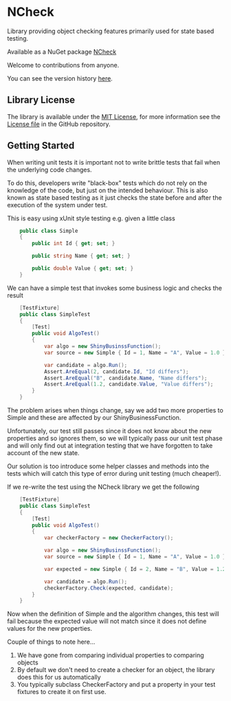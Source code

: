 NCheck
======

Library providing object checking features primarily used for state based testing.

Available as a NuGet package [NCheck](https://www.nuget.org/packages/NCheck/)

Welcome to contributions from anyone.

You can see the version history [here](RELEASE_NOTES.md).

## Library License

The library is available under the [MIT License](http://en.wikipedia.org/wiki/MIT_License), for more information see the [License file][1] in the GitHub repository.

 [1]: https://github.com/phatcher/NCheck/License.md

## Getting Started

When writing unit tests it is important not to write brittle tests that fail when the underlying code changes.

To do this, developers write "black-box" tests which do not rely on the knowledge of the code, but just on the intended behaviour. This is also known as state based testing as it just checks the state before and after the execution of the system under test.

This is easy using xUnit style testing e.g. given a little class
```csharp
    public class Simple
    {
        public int Id { get; set; }

        public string Name { get; set; }

        public double Value { get; set; }
    }
```

We can have a simple test that invokes some business logic and checks the result
```csharp
    [TestFixture]
    public class SimpleTest
    {
        [Test]
        public void AlgoTest()
        {
            var algo = new ShinyBusinssFunction();
            var source = new Simple { Id = 1, Name = "A", Value = 1.0 } ;

            var candidate = algo.Run();
            Assert.AreEqual(2, candidate.Id, "Id differs");
            Assert.AreEqual("B", candidate.Name, "Name differs");
            Assert.AreEqual(1.2, candidate.Value, "Value differs");
        }
    }
```
The problem arises when things change, say we add two more properties to Simple and these are affected by our ShinyBusinessFunction.

Unfortunately, our test still passes since it does not know about the new properties and so ignores them, so we will typically pass our unit test phase and will only find out at integration testing that we have forgotten to take account of the new state.

Our solution is too introduce some helper classes and methods into the tests which will catch this type of error during unit testing (much cheaper!).

If we re-write the test using the NCheck library we get the following
```csharp
    [TestFixture]
    public class SimpleTest
    {
        [Test]
        public void AlgoTest()
        {
            var checkerFactory = new CheckerFactory();

            var algo = new ShinyBusinssFunction();
            var source = new Simple { Id = 1, Name = "A", Value = 1.0 } ;

            var expected = new Simple { Id = 2, Name = "B", Value = 1.2 } ;

            var candidate = algo.Run();
            checkerFactory.Check(expected, candidate);
        }
    }
```
Now when the definition of Simple and the algorithm changes, this test will fail because the expected value will not match since it does not define values for the new properties.

Couple of things to note here...

1. We have gone from comparing individual properties to comparing objects
2. By default we don't need to create a checker for an object, the library does this for us automatically
3. You typically subclass CheckerFactory and put a property in your test fixtures to create it on first use.


